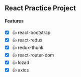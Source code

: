 ## React Practice Project

#### Features
- [X] :+1: react-bootstrap
- [X] :+1: react-redux
- [X] :+1: redux-thunk
- [X] :+1: react-router-dom
- [X] :+1: lozad
- [X] :+1: axios
